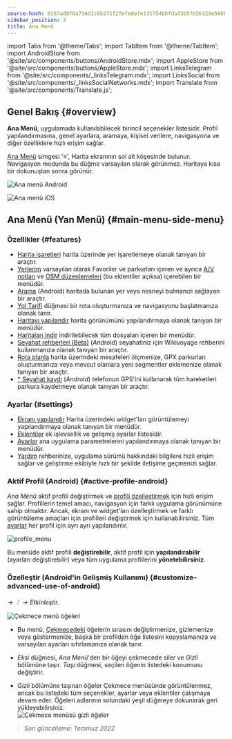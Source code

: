 ```yaml
---
source-hash: 9157ad0f0a716d1c05272f2fefedef4131754bbfda33b5fd36124e58bb0e2ce1
sidebar_position: 3
title: Ana Menü
---
```

import Tabs from '@theme/Tabs';
import TabItem from '@theme/TabItem';
import AndroidStore from '@site/src/components/buttons/AndroidStore.mdx';
import AppleStore from '@site/src/components/buttons/AppleStore.mdx';
import LinksTelegram from '@site/src/components/_linksTelegram.mdx';
import LinksSocial from '@site/src/components/_linksSocialNetworks.mdx';
import Translate from '@site/src/components/Translate.js';




## Genel Bakış {#overview}

**Ana Menü**, uygulamada kullanılabilecek birincil seçenekler listesidir. Profil yapılandırmasına, genel ayarlara, aramaya, kişisel verilere, navigasyona ve diğer özelliklere hızlı erişim sağlar.

[Ana Menü](../widgets/map-buttons.md#main-menu) simgesi '&#8801;', Harita ekranının sol alt köşesinde bulunur. Navigasyon modunda bu düğme varsayılan olarak görünmez. Haritaya kısa bir dokunuştan sonra görünür.

<Tabs groupId="operating-systems" queryString="current-os">

<TabItem value="android" label="Android">

![Ana menü Android](@site/static/img/menu/main_menu_android.png)

</TabItem>

<TabItem value="ios" label="iOS">

![Ana menü iOS](@site/static/img/menu/main_menu_ios.png)

</TabItem>

</Tabs>


## Ana Menü (Yan Menü) {#main-menu-side-menu}

### Özellikler {#features}

- [Harita işaretleri](../personal/markers.md) harita üzerinde yer işaretlemeye olanak tanıyan bir araçtır.
- [Yerlerim](../personal/myplaces.md) varsayılan olarak Favoriler ve parkurları içeren ve ayrıca [A/V notları](../plugins/audio-video-notes.md) ve [OSM düzenlemeleri](../plugins/osm-editing.md) (bu eklentiler açıksa) içerebilen bir menüdür.
- [Arama](../search/index.md) (Android) haritada bulunan yer veya nesneyi bulmanızı sağlayan bir araçtır.
- [Yol Tarifi](../widgets/map-buttons.md#directions) düğmesi bir rota oluşturmanıza ve navigasyonu başlatmanıza olanak tanır.
- [Haritayı yapılandır](../map/configure-map-menu.md) harita görünümünü yapılandırmaya olanak tanıyan bir menüdür.
- [Haritaları indir](../start-with/download-maps.md) indirilebilecek tüm dosyaları içeren bir menüdür.
- [Seyahat rehberleri (Beta)](../plan-route/travel-guides.md) (*Android*) seyahatiniz için Wikivoyage rehberini kullanmanıza olanak tanıyan bir araçtır.
- [Rota planla](../plan-route/create-route.md) harita üzerindeki mesafeleri ölçmenize, GPX parkurları oluşturmanıza veya mevcut olanlara yeni segmentler eklemenize olanak tanıyan bir araçtır.
- [* Seyahat kaydı](../plugins/trip-recording.md) (*Android*) telefonun GPS'ini kullanarak tüm hareketleri parkura kaydetmeye olanak tanıyan bir araçtır.

### Ayarlar {#settings}

- [Ekranı yapılandır](../widgets/configure-screen.md) Harita üzerindeki widget'ları görüntülemeyi yapılandırmaya olanak tanıyan bir menüdür.
- [Eklentiler](../plugins/index.md#configure-plugin) ek işlevsellik ve gelişmiş ayarlar listesidir.
- [Ayarlar](../personal/global-settings.md) ana uygulama parametrelerini yapılandırmaya olanak tanıyan bir menüdür.
- [Yardım](./first-steps.md#offline-help) rehberinize, uygulama sürümü hakkındaki bilgilere hızlı erişim sağlar ve geliştirme ekibiyle hızlı bir şekilde iletişime geçmenizi sağlar.

### Aktif Profil (Android) {#active-profile-android}

*Ana Menü* aktif profili değiştirmek ve [profili özelleştirmek](../personal/profiles.md) için hızlı erişim sağlar. Profillerin temel amacı, navigasyon için farklı uygulama görünümüne sahip olmaktır. Ancak, ekranı ve widget'ları özelleştirmek ve farklı görüntüleme amaçları için profilleri değiştirmek için kullanabilirsiniz. Tüm [ayarlar](../personal/profiles.md) her profil için ayrı ayrı yapılandırılır.

![profile_menu](@site/static/img/menu/profile_menu.png)

Bu menüde aktif profili **değiştirebilir**, aktif profil için **yapılandırabilir** (ayarları değiştirebilir) veya tüm uygulama profillerini **yönetebilirsiniz**.


### Özelleştir (Android'in Gelişmiş Kullanımı) {#customize-advanced-use-of-android}

*<Translate android="true" ids="shared_string_menu,configure_profile,ui_customization,shared_string_drawer"/> → &#65049; → Etkinleştir*.  

![Çekmece menü öğeleri ](@site/static/img/settings/drawer_menu_correct.png)  

- Bu menü, [Çekmecedeki](../personal/profiles.md#drawer) öğelerin sırasını değiştirmenize, gizlemenize veya göstermenize, başka bir profilden öğe listesini kopyalamanıza ve varsayılan ayarları sıfırlamanıza olanak tanır.  

- *Eksi* düğmesi, *Ana Menü*'den bir öğeyi çekmecede siler ve *Gizli* bölümüne taşır. *Taşı* düğmesi, seçilen öğenin listedeki konumunu değiştirir.  

- *Gizli* bölümüne taşınan öğeler Çekmece menüsünde görüntülenmez, ancak bu listedeki tüm seçenekler, ayarlar veya eklentiler çalışmaya devam eder. Öğeleri adlarının solundaki yeşil düğmeye dokunarak geri yükleyebilirsiniz.  
    ![Çekmece menüsü gizli öğeler ](@site/static/img/settings/drawer_menu_hidden_items.png)

> *Son güncelleme: Temmuz 2022*